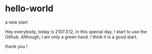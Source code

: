 # hello-world
a new start

Hey everybody, today is 2107.3.12, in this special day, I start to use the Github. Although, I am only a green hand. I think it is a good start.

thank you !
